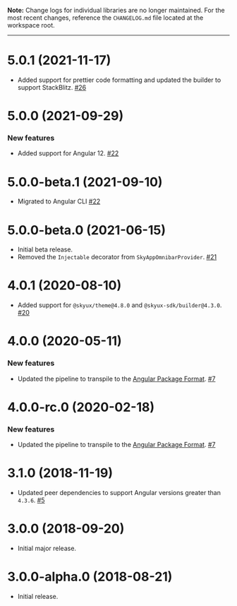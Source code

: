 **Note:** Change logs for individual libraries are no longer maintained. For the most recent changes, reference the `CHANGELOG.md` file located at the workspace root.

___
# 5.0.1 (2021-11-17)

- Added support for prettier code formatting and updated the builder to support StackBlitz. [#26](https://github.com/blackbaud/skyux-omnibar-interop/pull/26)

# 5.0.0 (2021-09-29)

### New features

- Added support for Angular 12. [#22](https://github.com/blackbaud/skyux-omnibar-interop/pull/22)

# 5.0.0-beta.1 (2021-09-10)

- Migrated to Angular CLI [#22](https://github.com/blackbaud/skyux-omnibar-interop/pull/22)

# 5.0.0-beta.0 (2021-06-15)

- Initial beta release.
- Removed the `Injectable` decorator from `SkyAppOmnibarProvider`. [#21](https://github.com/blackbaud/skyux-omnibar-interop/pull/21)

# 4.0.1 (2020-08-10)

- Added support for `@skyux/theme@4.8.0` and `@skyux-sdk/builder@4.3.0`. [#20](https://github.com/blackbaud/skyux-omnibar-interop/pull/20)

# 4.0.0 (2020-05-11)

### New features

- Updated the pipeline to transpile to the [Angular Package Format](https://docs.google.com/document/d/1CZC2rcpxffTDfRDs6p1cfbmKNLA6x5O-NtkJglDaBVs/preview). [#7](https://github.com/blackbaud/skyux-omnibar-interop/pull/7)

# 4.0.0-rc.0 (2020-02-18)

### New features

- Updated the pipeline to transpile to the [Angular Package Format](https://docs.google.com/document/d/1CZC2rcpxffTDfRDs6p1cfbmKNLA6x5O-NtkJglDaBVs/preview). [#7](https://github.com/blackbaud/skyux-omnibar-interop/pull/7)

# 3.1.0 (2018-11-19)

- Updated peer dependencies to support Angular versions greater than `4.3.6`. [#5](https://github.com/blackbaud/skyux-omnibar-interop/pull/5)

# 3.0.0 (2018-09-20)

- Initial major release.

# 3.0.0-alpha.0 (2018-08-21)

- Initial release.
